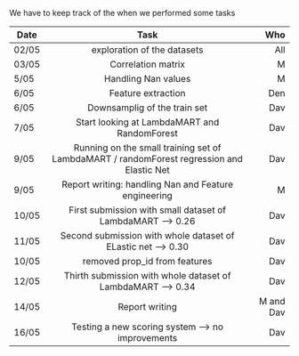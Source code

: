 We have to keep track of the when we performed some tasks


| Date        | Task           | Who  |
| ------------- |:-------------:| -----:|
| 02/05     | exploration of the datasets| All |
|03/05      | Correlation matrix    |M
| 5/05  | Handling Nan values      | M  |
| 6/05 | Feature extraction   |  Den   |
| 6/05 | Downsamplig of the train set  |  Dav |
| 7/05 | Start looking at LambdaMART and RandomForest   |  Dav  |
| 9/05 | Running on the small training set of LambdaMART / randomForest regression and Elastic Net   |  Dav  |
| 9/05 |  Report writing: handling Nan and Feature engineering   |  M |
| 10/05 | First submission with small dataset of LambdaMART --> 0.26   |  Dav |
| 11/05 | Second submission with whole dataset of ELastic net --> 0.30  |  Dav |
| 10/05 | removed prop_id from features   |  Dav |
| 12/05 | Thirth submission with whole dataset of LambdaMART --> 0.34   |  Dav |
| 14/05 | Report writing | M and Dav|
| 16/05 | Testing a new scoring system --> no improvements | Dav


